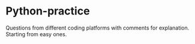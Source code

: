 # Python-practice
Questions from different coding platforms with comments for explanation. Starting from easy ones. 

